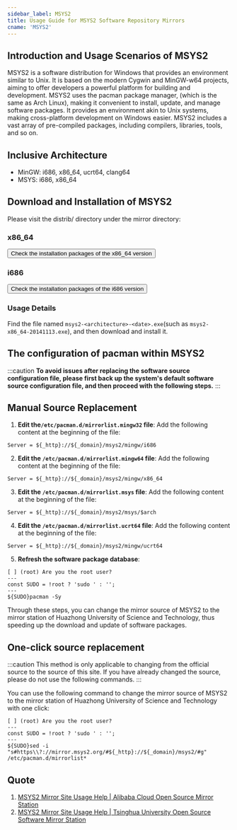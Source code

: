 ```yaml
---
sidebar_label: MSYS2
title: Usage Guide for MSYS2 Software Repository Mirrors
cname: 'MSYS2'
---
```


## Introduction and Usage Scenarios of MSYS2

MSYS2 is a software distribution for Windows that provides an environment similar to Unix. It is based on the modern Cygwin and MinGW-w64 projects, aiming to offer developers a powerful platform for building and development. MSYS2 uses the pacman package manager, (which is the same as Arch Linux), making it convenient to install, update, and manage software packages. It provides an environment akin to Unix systems, making cross-platform development on Windows easier. MSYS2 includes a vast array of pre-compiled packages, including compilers, libraries, tools, and so on.

## Inclusive Architecture

-  MinGW: i686, x86_64, ucrt64, clang64
-  MSYS: i686, x86_64

## Download and Installation of MSYS2

Please visit the distrib/ directory under the mirror directory:

### x86_64

<SiteLink href="/msys2/distrib/x86_64/">
    <button className="button button--primary">Check the installation packages of the x86_64 version</button>
</SiteLink>

### i686

<SiteLink href="/msys2/distrib/i686/">
    <button className="button button--primary">Check the installation packages of the i686 version</button>
</SiteLink>

### Usage Details

Find the file named `msys2-<architecture>-<date>.exe`(such as `msys2-x86_64-20141113.exe`), and then download and install it.

## The configuration of pacman within MSYS2

:::caution
**To avoid issues after replacing the software source configuration file, please first back up the system's default software source configuration file, and then proceed with the following steps.**
:::

## Manual Source Replacement

1. **Edit the`/etc/pacman.d/mirrorlist.mingw32` file**: Add the following content at the beginning of the file:

```shell varcode
Server = ${_http}://${_domain}/msys2/mingw/i686
```

2. **Edit the `/etc/pacman.d/mirrorlist.mingw64` file**: Add the following content at the beginning of the file:

```shell varcode
Server = ${_http}://${_domain}/msys2/mingw/x86_64
```

3. **Edit the `/etc/pacman.d/mirrorlist.msys` file**: Add the following content at the beginning of the file:

```shell varcode
Server = ${_http}://${_domain}/msys2/msys/$arch
```

4. **Edit the `/etc/pacman.d/mirrorlist.ucrt64` file**: Add the following content at the beginning of the file:

```shell varcode
Server = ${_http}://${_domain}/msys2/mingw/ucrt64
```

5. **Refresh the software package database**:

```shell varcode
[ ] (root) Are you the root user?
---
const SUDO = !root ? 'sudo ' : '';
---
${SUDO}pacman -Sy
```

Through these steps, you can change the mirror source of MSYS2 to the mirror station of Huazhong University of Science and Technology, thus speeding up the download and update of software packages.

## One-click source replacement

:::caution
This method is only applicable to changing from the official source to the source of this site. If you have already changed the source, please do not use the following commands.
:::

You can use the following command to change the mirror source of MSYS2 to the mirror station of Huazhong University of Science and Technology with one click:

```shell varcode
[ ] (root) Are you the root user?
---
const SUDO = !root ? 'sudo ' : '';
---
${SUDO}sed -i "s#https\\?://mirror.msys2.org/#${_http}://${_domain}/msys2/#g" /etc/pacman.d/mirrorlist*
```

## Quote

1. [MSYS2 Mirror Site Usage Help | Alibaba Cloud Open Source Mirror Station](https://developer.aliyun.com/mirror/msys2)
2. [MSYS2 Mirror Site Usage Help | Tsinghua University Open Source Software Mirror Station](https://mirrors.tuna.tsinghua.edu.cn/help/msys2/)
